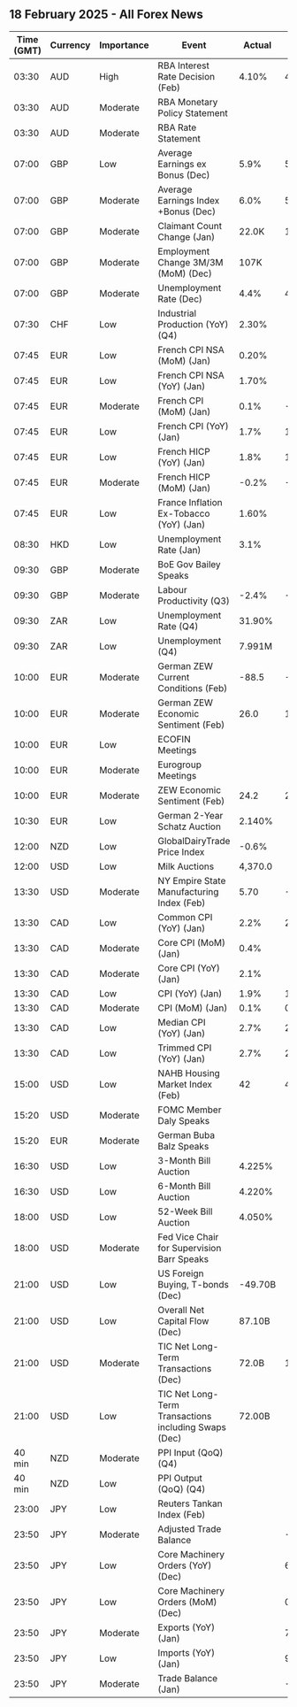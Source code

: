 ## 18 February 2025 - All Forex News

| Time (GMT) | Currency | Importance | Event | Actual | Forecast | Previous |
|------|----------|------------|-------|--------|----------|----------|
| 03:30 | AUD | High | RBA Interest Rate Decision (Feb) | 4.10% | 4.10% | 4.35% |
| 03:30 | AUD | Moderate | RBA Monetary Policy Statement |  |  |  |
| 03:30 | AUD | Moderate | RBA Rate Statement |  |  |  |
| 07:00 | GBP | Low | Average Earnings ex Bonus (Dec) | 5.9% | 5.9% | 5.6% |
| 07:00 | GBP | Moderate | Average Earnings Index +Bonus (Dec) | 6.0% | 5.9% | 5.5% |
| 07:00 | GBP | Moderate | Claimant Count Change (Jan) | 22.0K | 10.0K | -15.1K |
| 07:00 | GBP | Moderate | Employment Change 3M/3M (MoM) (Dec) | 107K |  | 35K |
| 07:00 | GBP | Moderate | Unemployment Rate (Dec) | 4.4% | 4.5% | 4.4% |
| 07:30 | CHF | Low | Industrial Production (YoY) (Q4) | 2.30% |  | 3.10% |
| 07:45 | EUR | Low | French CPI NSA (MoM) (Jan) | 0.20% |  | -0.10% |
| 07:45 | EUR | Low | French CPI NSA (YoY) (Jan) | 1.70% |  | 1.40% |
| 07:45 | EUR | Moderate | French CPI (MoM) (Jan) | 0.1% | -0.1% | 0.2% |
| 07:45 | EUR | Low | French CPI (YoY) (Jan) | 1.7% | 1.4% | 1.3% |
| 07:45 | EUR | Low | French HICP (YoY) (Jan) | 1.8% | 1.8% | 1.8% |
| 07:45 | EUR | Moderate | French HICP (MoM) (Jan) | -0.2% | -0.2% | -0.1% |
| 07:45 | EUR | Low | France Inflation Ex-Tobacco (YoY) (Jan) | 1.60% |  | 1.20% |
| 08:30 | HKD | Low | Unemployment Rate (Jan) | 3.1% |  | 3.1% |
| 09:30 | GBP | Moderate | BoE Gov Bailey Speaks |  |  |  |
| 09:30 | GBP | Moderate | Labour Productivity (Q3) | -2.4% | -0.8% | -0.9% |
| 09:30 | ZAR | Low | Unemployment Rate (Q4) | 31.90% |  | 32.10% |
| 09:30 | ZAR | Low | Unemployment (Q4) | 7.991M |  | 8.011M |
| 10:00 | EUR | Moderate | German ZEW Current Conditions (Feb) | -88.5 | -90.0 | -90.4 |
| 10:00 | EUR | Moderate | German ZEW Economic Sentiment (Feb) | 26.0 | 19.9 | 10.3 |
| 10:00 | EUR | Low | ECOFIN Meetings |  |  |  |
| 10:00 | EUR | Moderate | Eurogroup Meetings |  |  |  |
| 10:00 | EUR | Moderate | ZEW Economic Sentiment (Feb) | 24.2 | 24.3 | 18.0 |
| 10:30 | EUR | Low | German 2-Year Schatz Auction | 2.140% |  | 2.260% |
| 12:00 | NZD | Low | GlobalDairyTrade Price Index | -0.6% |  | 3.7% |
| 12:00 | USD | Low | Milk Auctions | 4,370.0 |  | 4,296.0 |
| 13:30 | USD | Moderate | NY Empire State Manufacturing Index (Feb) | 5.70 | -1.90 | -12.60 |
| 13:30 | CAD | Low | Common CPI (YoY) (Jan) | 2.2% | 2.1% | 2.0% |
| 13:30 | CAD | Moderate | Core CPI (MoM) (Jan) | 0.4% |  | -0.3% |
| 13:30 | CAD | Moderate | Core CPI (YoY) (Jan) | 2.1% |  | 1.8% |
| 13:30 | CAD | Low | CPI (YoY) (Jan) | 1.9% | 1.8% | 1.8% |
| 13:30 | CAD | Moderate | CPI (MoM) (Jan) | 0.1% | 0.1% | -0.4% |
| 13:30 | CAD | Low | Median CPI (YoY) (Jan) | 2.7% | 2.5% | 2.6% |
| 13:30 | CAD | Low | Trimmed CPI (YoY) (Jan) | 2.7% | 2.6% | 2.5% |
| 15:00 | USD | Low | NAHB Housing Market Index (Feb) | 42 | 46 | 47 |
| 15:20 | USD | Moderate | FOMC Member Daly Speaks |  |  |  |
| 15:20 | EUR | Moderate | German Buba Balz Speaks |  |  |  |
| 16:30 | USD | Low | 3-Month Bill Auction | 4.225% |  | 4.225% |
| 16:30 | USD | Low | 6-Month Bill Auction | 4.220% |  | 4.185% |
| 18:00 | USD | Low | 52-Week Bill Auction | 4.050% |  | 4.025% |
| 18:00 | USD | Moderate | Fed Vice Chair for Supervision Barr Speaks |  |  |  |
| 21:00 | USD | Low | US Foreign Buying, T-bonds (Dec) | -49.70B |  | -34.40B |
| 21:00 | USD | Low | Overall Net Capital Flow (Dec) | 87.10B |  | 134.10B |
| 21:00 | USD | Moderate | TIC Net Long-Term Transactions (Dec) | 72.0B | 149.1B | 53.2B |
| 21:00 | USD | Low | TIC Net Long-Term Transactions including Swaps (Dec) | 72.00B |  | 53.20B |
| 40 min | NZD | Moderate | PPI Input (QoQ) (Q4) |  |  | 1.9% |
| 40 min | NZD | Low | PPI Output (QoQ) (Q4) |  |  | 1.5% |
| 23:00 | JPY | Low | Reuters Tankan Index (Feb) |  |  | 2 |
| 23:50 | JPY | Moderate | Adjusted Trade Balance |  | -0.26T | -0.03T |
| 23:50 | JPY | Low | Core Machinery Orders (YoY) (Dec) |  | 6.9% | 10.3% |
| 23:50 | JPY | Low | Core Machinery Orders (MoM) (Dec) |  | 0.4% | 3.4% |
| 23:50 | JPY | Moderate | Exports (YoY) (Jan) |  | 7.9% | 2.8% |
| 23:50 | JPY | Low | Imports (YoY) (Jan) |  | 9.7% | 1.7% |
| 23:50 | JPY | Moderate | Trade Balance (Jan) |  | -2,104.0B | 130.9B |
